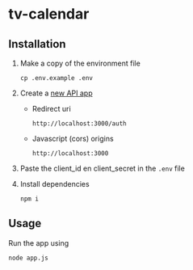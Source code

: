 # tv-calendar

## Installation
1. Make a copy of the environment file
    ```
    cp .env.example .env
    ```

2. Create a [new API app](https://trakt.tv/oauth/applications/new)

    * Redirect uri
        ```
        http://localhost:3000/auth
        ```

    * Javascript (cors) origins
        ```
        http://localhost:3000
        ```

3. Paste the client_id en client_secret in the `.env` file

4. Install dependencies
    ```
    npm i
    ```

## Usage
Run the app using
```
node app.js
```